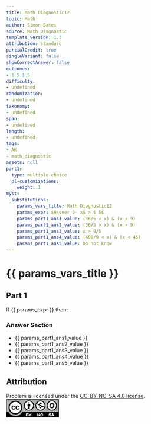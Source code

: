 ```yaml
---
title: Math Diagnostic12
topic: Math
author: Simon Bates
source: Math Diagnostic
template_version: 1.3
attribution: standard
partialCredit: true
singleVariant: false
showCorrectAnswer: false
outcomes:
- 1.5.1.5
difficulty:
- undefined
randomization:
- undefined
taxonomy:
- undefined
span:
- undefined
length:
- undefined
tags:
- AK
- math_diagnostic
assets: null
part1:
  type: multiple-choice
  pl-customizations:
    weight: 1
myst:
  substitutions:
    params_vars_title: Math Diagnostic12
    params_expr: $9\over 9- x$ > $ 5$
    params_part1_ans1_value: (36/5 < x) & (x < 9)
    params_part1_ans2_value: (36/5 > x) & (x > 9)
    params_part1_ans3_value: x > 9/5
    params_part1_ans4_value: (400/9 < x) & (x < 45)
    params_part1_ans5_value: Do not know
---
```

# {{ params_vars_title }}

## Part 1

If {{ params_expr }} then:

### Answer Section

- {{ params_part1_ans1_value }}
- {{ params_part1_ans2_value }}
- {{ params_part1_ans3_value }}
- {{ params_part1_ans4_value }}
- {{ params_part1_ans5_value }}

## Attribution

Problem is licensed under the [CC-BY-NC-SA 4.0 license](https://creativecommons.org/licenses/by-nc-sa/4.0/).<br> ![The Creative Commons 4.0 license requiring attribution-BY, non-commercial-NC, and share-alike-SA license.](https://raw.githubusercontent.com/firasm/bits/master/by-nc-sa.png)